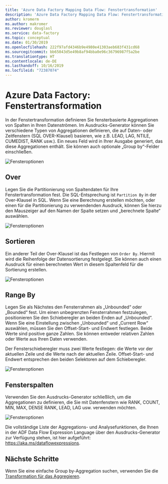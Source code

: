```yaml
---
title: 'Azure Data Factory Mapping Data Flow: Fenstertransformation'
description: 'Azure Data Factory Mapping Data Flow: Fenstertransformation'
author: kromerm
ms.author: makromer
ms.reviewer: douglasl
ms.service: data-factory
ms.topic: conceptual
ms.date: 01/30/2019
ms.openlocfilehash: 222f97afd4346b9e4980e41303aeb683f431cd68
ms.sourcegitcommit: bb65043d5e49b8af94bba0e96c36796987f5a2be
ms.translationtype: HT
ms.contentlocale: de-DE
ms.lasthandoff: 10/16/2019
ms.locfileid: "72387074"
---
```

# <a name="azure-data-factory-window-transformation"></a>Azure Data Factory: Fenstertransformation



In der Fenstertransformation definieren Sie fensterbasierte Aggregationen von Spalten in Ihren Datenströmen. Im Ausdrucks-Generator können Sie verschiedene Typen von Aggregationen definieren, die auf Daten- oder Zeitfenstern (SQL OVER-Klausel) basieren, wie z.B. LEAD, LAG, NTILE, CUMEDIST, RANK usw.). Ein neues Feld wird in Ihrer Ausgabe generiert, das diese Aggregationen enthält. Sie können auch optionale „Group by“-Felder einschließen.

![Fensteroptionen](media/data-flow/windows1.png "Fenster 1")

## <a name="over"></a>Over
Legen Sie die Partitionierung von Spaltendaten für Ihre Fenstertransformation fest. Die SQL-Entsprechung ist ```Partition By``` in der Over-Klausel in SQL. Wenn Sie eine Berechnung erstellen möchten, oder einen für die Partitionierung zu verwendenden Ausdruck, können Sie hierzu den Mauszeiger auf den Namen der Spalte setzen und „berechnete Spalte“ auswählen.

![Fensteroptionen](media/data-flow/windows4.png "Fenster 4")

## <a name="sort"></a>Sortieren
Ein anderer Teil der Over-Klausel ist das Festlegen von ```Order By```. Hiermit wird die Reihenfolge der Datensortierung festgelegt. Sie können auch einen Ausdruck für einen berechneten Wert in diesem Spaltenfeld für die Sortierung erstellen.

![Fensteroptionen](media/data-flow/windows5.png "Fenster 5")

## <a name="range-by"></a>Range By
Legen Sie als Nächstes den Fensterrahmen als „Unbounded“ oder „Bounded“ fest. Um einen unbegrenzten Fensterrahmen festzulegen, positionieren Sie den Schieberegler an beiden Enden auf „Unbounded“. Wenn Sie eine Einstellung zwischen „Unbounded“ und „Current Row“ auswählen, müssen Sie den Offset-Start- und Endwert festlegen. Beide Werte sind positive ganze Zahlen. Sie können entweder relativen Zahlen oder Werte aus Ihren Daten verwenden.

Der Fensterschieberegler muss zwei Werte festlegen: die Werte vor der aktuellen Zeile und die Werte nach der aktuellen Zeile. Offset-Start- und Endwert entsprechen den beiden Selektoren auf dem Schieberegler.

![Fensteroptionen](media/data-flow/windows6.png "Fenster 6")

## <a name="window-columns"></a>Fensterspalten
Verwenden Sie den Ausdrucks-Generator schließlich, um die Aggregationen zu definieren, die Sie mit Datenfenstern wie RANK, COUNT, MIN, MAX, DENSE RANK, LEAD, LAG usw. verwenden möchten.

![Fensteroptionen](media/data-flow/windows7.png "Fenster 7")

Die vollständige Liste der Aggregations- und Analysefunktionen, die Ihnen in der ADF Data Flow Expression Language über den Ausdrucks-Generator zur Verfügung stehen, ist hier aufgeführt: https://aka.ms/dataflowexpressions.

## <a name="next-steps"></a>Nächste Schritte

Wenn Sie eine einfache Group by-Aggregation suchen, verwenden Sie die [Transformation für das Aggregieren](data-flow-aggregate.md).
